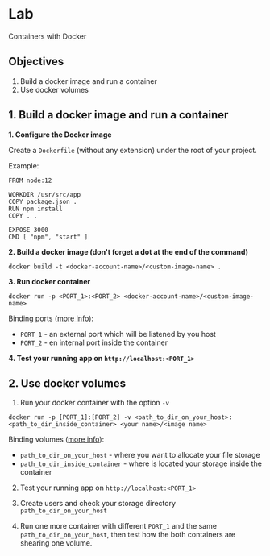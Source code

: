 
# Lab

Containers with Docker

## Objectives 

1. Build a docker image and run a container
2. Use docker volumes

## 1. Build a docker image and run a container

**1. Configure the Docker image**

Create a `Dockerfile` (without any extension) under the root of your project.

Example:

```
FROM node:12

WORKDIR /usr/src/app
COPY package.json .
RUN npm install
COPY . .

EXPOSE 3000
CMD [ "npm", "start" ]
```

**2. Build a docker image (don't forget a dot at the end of the command)**

```
docker build -t <docker-account-name>/<custom-image-name> .
```

**3. Run docker container**

```
docker run -p <PORT_1>:<PORT_2> <docker-account-name>/<custom-image-name>
```

Binding ports ([more info](https://runnable.com/docker/binding-docker-ports)):

- `PORT_1` - an external port which will be listened by you host
- `PORT_2` - en internal port inside the container

**4. Test your running app on `http://localhost:<PORT_1>`**

## 2. Use docker volumes

1. Run your docker container with the option `-v`

```
docker run -p [PORT_1]:[PORT_2] -v <path_to_dir_on_your_host>:<path_to_dir_inside_container> <your name>/<image name>
```

Binding volumes ([more info](https://docs.docker.com/storage/bind-mounts/)):

- `path_to_dir_on_your_host` - where you want to allocate your file storage
- `path_to_dir_inside_container` - where is located your storage inside the container

2. Test your running app on `http://localhost:<PORT_1>`

3. Create users and check your storage directory `path_to_dir_on_your_host`

4. Run one more container with different `PORT_1` and the same `path_to_dir_on_your_host`, then test how the both containers are shearing one volume.

